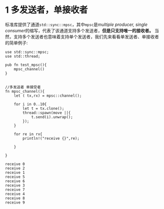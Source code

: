 

# 1 多发送者，单接收者

标准库提供了通道`std::sync::mpsc`，其中`mpsc`是*multiple producer, single consumer*的缩写，代表了该通道支持多个发送者，**但是只支持唯一的接收者。** 当然，支持多个发送者也意味着支持单个发送者，我们先来看看单发送者、单接收者的简单例子:

```
use std::sync::mpsc;
use std::thread;

pub fn test_mpsc(){
    mpsc_channel()
}


//多发送者 单接受者
fn mpsc_channel(){
    let ( tx,rx) = mpsc::channel();

    for i in 0..10{
        let t = tx.clone();
        thread::spawn(move ||{
            t.send(i).unwrap();
        });
    }

    for re in rx{
        println!("receive {}",re);

    }

}

receive 0
receive 2
receive 1
receive 5
receive 6
receive 3
receive 7
receive 4
receive 8
receive 9
```

